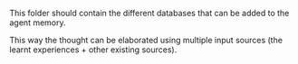 This folder should contain the different databases that can be added to the agent memory.

This way the thought can be elaborated using multiple input sources (the learnt experiences + other existing sources).